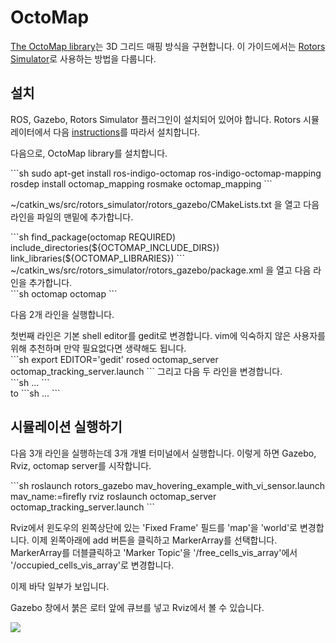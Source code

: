 # OctoMap

[The OctoMap library](http://octomap.github.io/)는 3D 그리드 매핑 방식을 구현합니다. 이 가이드에서는 [Rotors Simulator](https://github.com/ethz-asl/rotors_simulator/wiki/RotorS-Simulator)로 사용하는 방법을 다룹니다.

## 설치

ROS, Gazebo, Rotors Simulator 플러그인이 설치되어 있어야 합니다. Rotors 시뮬레이터에서 다음 [instructions](https://github.com/ethz-asl/rotors_simulator)를 따라서 설치합니다.

다음으로, OctoMap library를 설치합니다.
<div class="host-code"></div>
```sh
	sudo apt-get install ros-indigo-octomap ros-indigo-octomap-mapping
	rosdep install octomap_mapping
	rosmake octomap_mapping
```

~/catkin_ws/src/rotors_simulator/rotors_gazebo/CMakeLists.txt 을 열고 다음 라인을 파일의 맨밑에 추가합니다.
<div class="host-code"></div>
```sh
	find_package(octomap REQUIRED)
	include_directories(${OCTOMAP_INCLUDE_DIRS})
	link_libraries(${OCTOMAP_LIBRARIES})
```
~/catkin_ws/src/rotors_simulator/rotors_gazebo/package.xml 을 열고 다음 라인을 추가합니다.
<div class="host-code"></div>
```sh
	<build_depend>octomap</build_depend>
	<run_depend>octomap</run_depend>
```

다음 2개 라인을 실행합니다.
<aside class="note">
첫번째 라인은 기본 shell editor를 gedit로 변경합니다. vim에 익숙하지 않은 사용자를 위해 추천하며 만약 필요없다면 생략해도 됩니다.
</aside>

<div class="host-code"></div>
```sh
	export EDITOR='gedit'
	rosed octomap_server octomap_tracking_server.launch
```
그리고 다음 두 라인을 변경합니다.
<div class="host-code"></div>
```sh
	<param name="frame_id" type="string" value="map" />
	...
	<!--remap from="cloud_in" to="/rgbdslam/batch_clouds" /-->
```
<div class="host-code"></div>
to
```sh
	<param name="frame_id" type="string" value="world" />
	...
	<remap from="cloud_in" to="/firefly/vi_sensor/camera_depth/depth/points" />
```



## 시뮬레이션 실행하기

다음 3개 라인을 실행하는데 3개 개별 터미널에서 실행합니다. 이렇게 하면 Gazebo, Rviz, octomap server를 시작합니다.

<div class="host-code"></div>
```sh
	roslaunch rotors_gazebo mav_hovering_example_with_vi_sensor.launch  mav_name:=firefly
	rviz
	roslaunch octomap_server octomap_tracking_server.launch
```

Rviz에서 윈도우의 왼쪽상단에 있는 'Fixed Frame' 필드를 'map'을 'world'로 변경합니다. 이제 왼쪽아래에 add 버튼을 클릭하고 MarkerArray를 선택합니다. MarkerArray를 더블클릭하고 'Marker Topic'을 '/free_cells_vis_array'에서 '/occupied_cells_vis_array'로 변경합니다.

이제 바닥 일부가 보입니다.

Gazebo 창에서 붉은 로터 앞에 큐브를 넣고 Rviz에서 볼 수 있습니다.


![](images/sim/octomap.png)
